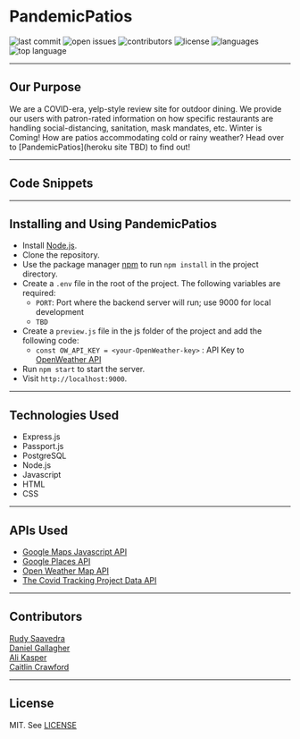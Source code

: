 # PandemicPatios

![last commit](https://img.shields.io/github/last-commit/DanielBGallagher/PandemicPatios)
![open issues](https://img.shields.io/github/issues-raw/DanielBGallagher/PandemicPatios)
![contributors](https://img.shields.io/github/contributors/DanielBGallagher/PandemicPatios)
![license](https://img.shields.io/github/license/DanielBGallagher/PandemicPatios)
![languages](https://img.shields.io/github/languages/count/DanielBGallagher/PandemicPatios)
![top language](https://img.shields.io/github/languages/top/DanielBGallagher/PandemicPatios)

---

## Our Purpose
We are a COVID-era, yelp-style review site for outdoor dining. We provide our users with patron-rated information on how specific restaurants are handling social-distancing, sanitation, mask mandates, etc. Winter is Coming! How are patios accommodating cold or rainy weather? Head over to [PandemicPatios](heroku site TBD) to find out!

---

## Code Snippets

---

## Installing and Using PandemicPatios

* Install [Node.js](https://nodejs.org/en/download/).
* Clone the repository.
* Use the package manager [npm](https://www.npmjs.com/get-npm) to run `npm install` in the project directory.
* Create a `.env` file in the root of the project. The following variables are required:
    * `PORT`: Port where the backend server will run; use 9000 for local development
    * `TBD` 
* Create a `preview.js` file in the js folder of the project and add the following code:
    * `const OW_API_KEY = <your-OpenWeather-key>` : API Key to [OpenWeather API](https://openweathermap.org/api)
* Run `npm start` to start the server.
* Visit `http://localhost:9000`.

---

## Technologies Used

* Express.js
* Passport.js
* PostgreSQL
* Node.js
* Javascript
* HTML
* CSS

---

## APIs Used

* [Google Maps Javascript API](https://developers.google.com/maps/documentation/javascript/overview)
* [Google Places API](https://developers.google.com/places/web-service/overview)
* [Open Weather Map API](https://openweathermap.org/api)
* [The Covid Tracking Project Data API](https://covidtracking.com/data/api)

---

## Contributors
[Rudy Saavedra](http://github.com/RudyCruisin)\
[Daniel Gallagher](http://github.com/DanielBGallagher)\
[Ali Kasper](http://github.com/alikasper)\
[Caitlin Crawford](http://github.com/caitlincraw)

---

## License

MIT. See [LICENSE](./LICENSE)
